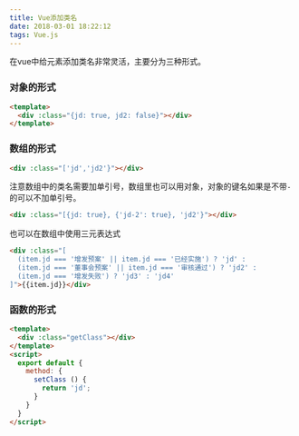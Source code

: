 ```yaml
---
title: Vue添加类名
date: 2018-03-01 18:22:12
tags: Vue.js
---
```

在vue中给元素添加类名非常灵活，主要分为三种形式。
### 对象的形式
```html
<template>
  <div :class="{jd: true, jd2: false}"></div>
</template>
```

### 数组的形式
```html
<div :class="['jd','jd2'}"></div>
```
注意数组中的类名需要加单引号，数组里也可以用对象，对象的键名如果是不带`-`的可以不加单引号。
```html
<div :class="[{jd: true}, {'jd-2': true}, 'jd2'}"></div>
```
也可以在数组中使用三元表达式
```html
<div :class="[
  (item.jd === '增发预案' || item.jd === '已经实施') ? 'jd' :
  (item.jd === '董事会预案' || item.jd === '审核通过') ? 'jd2' :
  (item.jd === '增发失败') ? 'jd3' : 'jd4'
]">{{item.jd}}</div>
```
<!-- more -->
### 函数的形式
```html
<template>
  <div :class="getClass"></div>
</template>
<script>
  export default {
    method: {
      setClass () {
        return 'jd';
      }
    }
  }
</script>
```